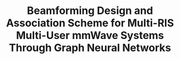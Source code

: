 ---
authors:
  - name: Mengbing Liu
    url: "https://liumengbing.com/"
  - name: Chongwen huang
    url: ""
  - name: Ahmed Alhammadi
    url: ""  
  - name:  Marco Di Renzo
    url: ""
  - name: Mérouane Debbah
    url: ""
  - name: Chau Yuen
    url: https://blogs.ntu.edu.sg/chau-yuen/
published_place: IEEE Transactions on Wireless Communication (TWC)
published_year: 2025
published_month: 4
tags:
    - Reconfigurable intelligent surface
    - Graph Neural Network
paper_id: ""
title: Beamforming Design and Association Scheme for Multi-RIS Multi-User mmWave Systems Through Graph Neural Networks
slug: Beamforming-Design-and-Association-Scheme-for-Multi-RIS-Multi-User-mmWave-Systems-Through-Graph-Neural-Networks
featured: true
bibtex:
  |-
    @article{liu2025beamforming,
      title={Beamforming Design and Association Scheme for Multi-RIS Multi-User mmWave Systems Through Graph Neural Networks},
      author={Liu, Mengbing and Huang, Chongwen and Alhammadi Ahmed and Di Renzo, Marco and Debbah, mérouane and Yuen, Chau},
      journal={IEEE Transaction on Wireless Communication (TWC)},
      year={2025}
    }
homepage: https://liumengbing.com/
links:
  - name: arXiv
    url: https://liumengbing.com/
og_image: /pubs/Robust-GSSLAM/overview.png
---